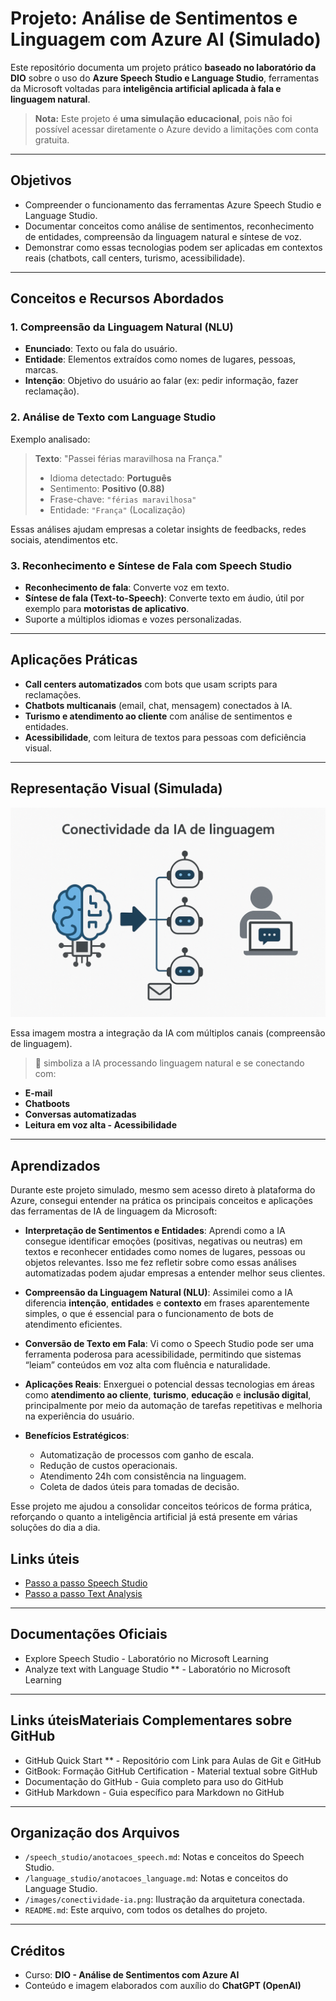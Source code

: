 # Projeto: Análise de Sentimentos e Linguagem com Azure AI (Simulado)

Este repositório documenta um projeto prático **baseado no laboratório da DIO** sobre o uso do **Azure Speech Studio e Language Studio**, ferramentas da Microsoft voltadas para **inteligência artificial aplicada à fala e linguagem natural**.

> **Nota:** Este projeto é **uma simulação educacional**, pois não foi possível acessar diretamente o Azure devido a limitações com conta gratuita.

---

## Objetivos

- Compreender o funcionamento das ferramentas Azure Speech Studio e Language Studio.
- Documentar conceitos como análise de sentimentos, reconhecimento de entidades, compreensão da linguagem natural e síntese de voz.
- Demonstrar como essas tecnologias podem ser aplicadas em contextos reais (chatbots, call centers, turismo, acessibilidade).

---

## Conceitos e Recursos Abordados

### 1. **Compreensão da Linguagem Natural (NLU)**
- **Enunciado**: Texto ou fala do usuário.
- **Entidade**: Elementos extraídos como nomes de lugares, pessoas, marcas.
- **Intenção**: Objetivo do usuário ao falar (ex: pedir informação, fazer reclamação).

### 2. **Análise de Texto com Language Studio**
Exemplo analisado:
> **Texto**: "Passei férias maravilhosa na França."  
> - Idioma detectado: **Português**  
> - Sentimento: **Positivo (0.88)**  
> - Frase-chave: `"férias maravilhosa"`  
> - Entidade: `"França"` (Localização)  

Essas análises ajudam empresas a coletar insights de feedbacks, redes sociais, atendimentos etc.

### 3. **Reconhecimento e Síntese de Fala com Speech Studio**
- **Reconhecimento de fala**: Converte voz em texto.
- **Síntese de fala (Text-to-Speech)**: Converte texto em áudio, útil por exemplo para **motoristas de aplicativo**.
- Suporte a múltiplos idiomas e vozes personalizadas.

---

## Aplicações Práticas

- **Call centers automatizados** com bots que usam scripts para reclamações.
- **Chatbots multicanais** (email, chat, mensagem) conectados à IA.
- **Turismo e atendimento ao cliente** com análise de sentimentos e entidades.
- **Acessibilidade**, com leitura de textos para pessoas com deficiência visual.

---

## Representação Visual (Simulada)
![Imagem 1](images/captura1.png)

Essa imagem mostra a integração da IA  com múltiplos canais (compreensão de linguagem).
> 🧠 simboliza a IA processando linguagem natural e se conectando com:
- **E-mail**
- **Chatboots**
- **Conversas automatizadas**
- **Leitura em voz alta - Acessibilidade**


---

## Aprendizados

Durante este projeto simulado, mesmo sem acesso direto à plataforma do Azure, consegui entender na prática os principais conceitos e aplicações das ferramentas de IA de linguagem da Microsoft:

- **Interpretação de Sentimentos e Entidades**: Aprendi como a IA consegue identificar emoções (positivas, negativas ou neutras) em textos e reconhecer entidades como nomes de lugares, pessoas ou objetos relevantes. Isso me fez refletir sobre como essas análises automatizadas podem ajudar empresas a entender melhor seus clientes.

- **Compreensão da Linguagem Natural (NLU)**: Assimilei como a IA diferencia **intenção**, **entidades** e **contexto** em frases aparentemente simples, o que é essencial para o funcionamento de bots de atendimento eficientes.

- **Conversão de Texto em Fala**: Vi como o Speech Studio pode ser uma ferramenta poderosa para acessibilidade, permitindo que sistemas “leiam” conteúdos em voz alta com fluência e naturalidade.

- **Aplicações Reais**: Enxerguei o potencial dessas tecnologias em áreas como **atendimento ao cliente**, **turismo**, **educação** e **inclusão digital**, principalmente por meio da automação de tarefas repetitivas e melhoria na experiência do usuário.

- **Benefícios Estratégicos**:
  - Automatização de processos com ganho de escala.
  - Redução de custos operacionais.
  - Atendimento 24h com consistência na linguagem.
  - Coleta de dados úteis para tomadas de decisão.

Esse projeto me ajudou a consolidar conceitos teóricos de forma prática, reforçando o quanto a inteligência artificial já está presente em várias soluções do dia a dia.


## Links úteis

- [Passo a passo Speech Studio](http://aka.ms/ai900-speech)  
- [Passo a passo Text Analysis](http://aka.ms/ai900-text-analysis)

---

## Documentações Oficiais 

- Explore Speech Studio - Laboratório no Microsoft Learning
- Analyze text with Language Studio ** - Laboratório no Microsoft Learning

---

## Links úteisMateriais Complementares sobre GitHub 

- GitHub Quick Start ** - Repositório com Link para Aulas de Git e GitHub 
- GitBook: Formação GitHub Certification - Material textual sobre GitHub
- Documentação do GitHub - Guia completo para uso do GitHub 
- GitHub Markdown - Guia específico para Markdown no GitHub 

---

## Organização dos Arquivos

- `/speech_studio/anotacoes_speech.md`: Notas e conceitos do Speech Studio.
- `/language_studio/anotacoes_language.md`: Notas e conceitos do Language Studio.
- `/images/conectividade-ia.png`: Ilustração da arquitetura conectada.
- `README.md`: Este arquivo, com todos os detalhes do projeto.

---

## Créditos

- Curso: **DIO - Análise de Sentimentos com Azure AI**
- Conteúdo e imagem elaborados com auxílio do **ChatGPT (OpenAI)**
